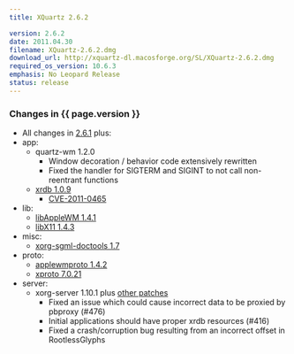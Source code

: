 ```yaml
---
title: XQuartz 2.6.2

version: 2.6.2
date: 2011.04.30
filename: XQuartz-2.6.2.dmg
download_url: http://xquartz-dl.macosforge.org/SL/XQuartz-2.6.2.dmg
required_os_version: 10.6.3
emphasis: No Leopard Release
status: release
---
```


### Changes in {{ page.version }} ###
  * All changes in [2.6.1](XQuartz-2.6.1.html) plus:
  * app:
    * quartz-wm 1.2.0
      * Window decoration / behavior code extensively rewritten
      * Fixed the handler for SIGTERM and SIGINT to not call non-reentrant functions
    * [xrdb 1.0.9](http://lists.freedesktop.org/archives/xorg-announce/2011-April/001635.html)
      * [CVE-2011-0465](http://cve.mitre.org/cgi-bin/cvename.cgi?name=CVE-2011-0465)
  * lib:
    * [libAppleWM 1.4.1](http://lists.freedesktop.org/archives/xorg-announce/2011-April/001640.html)
    * [libX11 1.4.3](http://lists.freedesktop.org/archives/xorg-announce/2011-April/001637.html)
  * misc:
    * [xorg-sgml-doctools 1.7](http://lists.freedesktop.org/archives/xorg-announce/2011-March/001633.html)
  * proto:
    * [applewmproto 1.4.2](http://lists.freedesktop.org/archives/xorg-announce/2011-April/001641.html)
    * [xproto 7.0.21](http://lists.freedesktop.org/archives/xorg-announce/2011-March/001631.html)
  * server:
    * xorg-server 1.10.1 plus [other patches](http://cgit.freedesktop.org/~jeremyhu/xserver/log/?h=XQuartz-2.6.2)
      * Fixed an issue which could cause incorrect data to be proxied by pbproxy (#476)
      * Initial applications should have proper xrdb resources (#416)
      * Fixed a crash/corruption bug resulting from an incorrect offset in RootlessGlyphs

